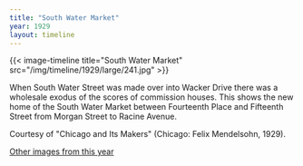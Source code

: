```yaml
---
title: "South Water Market"
year: 1929
layout: timeline
---
```


{{< image-timeline title="South Water Market" src="/img/timeline/1929/large/241.jpg" >}}


When South Water Street was made over into Wacker Drive there was a wholesale exodus of the scores of commission houses. This shows the new home of the South Water Market between Fourteenth Place and Fifteenth Street from Morgan Street to Racine Avenue. 

Courtesy of "Chicago and Its Makers" (Chicago: Felix Mendelsohn, 1929). 

[Other images from this year](/historical/timeline/1929)